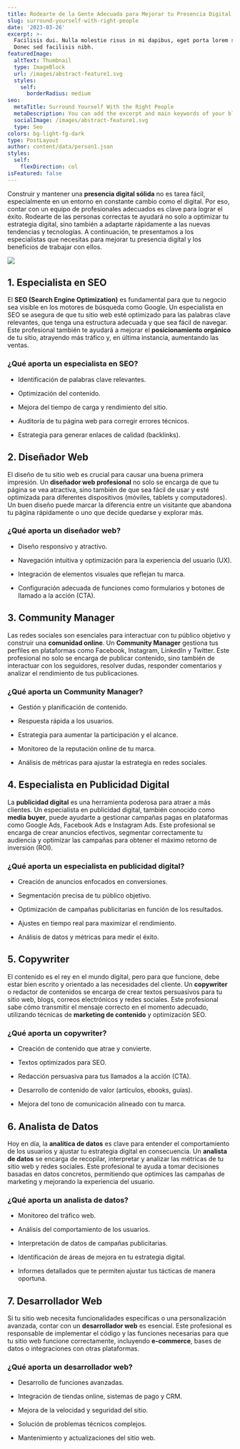 ```yaml
---
title: Rodearte de la Gente Adecuada para Mejorar tu Presencia Digital
slug: surround-yourself-with-right-people
date: '2023-03-26'
excerpt: >-
  Facilisis dui. Nulla molestie risus in mi dapibus, eget porta lorem semper.
  Donec sed facilisis nibh.
featuredImage:
  altText: Thumbnail
  type: ImageBlock
  url: /images/abstract-feature1.svg
  styles:
    self:
      borderRadius: medium
seo:
  metaTitle: Surround Yourself With the Right People
  metaDescription: You can add the excerpt and main keywords of your blog post here.
  socialImage: /images/abstract-feature1.svg
  type: Seo
colors: bg-light-fg-dark
type: PostLayout
author: content/data/person1.json
styles:
  self:
    flexDirection: col
isFeatured: false
---
```

Construir y mantener una **presencia digital sólida** no es tarea fácil, especialmente en un entorno en constante cambio como el digital. Por eso, contar con un equipo de profesionales adecuados es clave para lograr el éxito. Rodearte de las personas correctas te ayudará no solo a optimizar tu estrategia digital, sino también a adaptarte rápidamente a las nuevas tendencias y tecnologías. A continuación, te presentamos a los especialistas que necesitas para mejorar tu presencia digital y los beneficios de trabajar con ellos.

![](/images/gente-adecuada.jpg)

## 1. **Especialista en SEO**

El **SEO (Search Engine Optimization)** es fundamental para que tu negocio sea visible en los motores de búsqueda como Google. Un especialista en SEO se asegura de que tu sitio web esté optimizado para las palabras clave relevantes, que tenga una estructura adecuada y que sea fácil de navegar. Este profesional también te ayudará a mejorar el **posicionamiento orgánico** de tu sitio, atrayendo más tráfico y, en última instancia, aumentando las ventas.

### ¿Qué aporta un especialista en SEO?

*   Identificación de palabras clave relevantes.

*   Optimización del contenido.

*   Mejora del tiempo de carga y rendimiento del sitio.

*   Auditoría de tu página web para corregir errores técnicos.

*   Estrategia para generar enlaces de calidad (backlinks).

## 2. **Diseñador Web**

El diseño de tu sitio web es crucial para causar una buena primera impresión. Un **diseñador web profesional** no solo se encarga de que tu página se vea atractiva, sino también de que sea fácil de usar y esté optimizada para diferentes dispositivos (móviles, tablets y computadores). Un buen diseño puede marcar la diferencia entre un visitante que abandona tu página rápidamente o uno que decide quedarse y explorar más.

### ¿Qué aporta un diseñador web?

*   Diseño responsivo y atractivo.

*   Navegación intuitiva y optimización para la experiencia del usuario (UX).

*   Integración de elementos visuales que reflejan tu marca.

*   Configuración adecuada de funciones como formularios y botones de llamado a la acción (CTA).

## 3. **Community Manager**

Las redes sociales son esenciales para interactuar con tu público objetivo y construir una **comunidad online**. Un **Community Manager** gestiona tus perfiles en plataformas como Facebook, Instagram, LinkedIn y Twitter. Este profesional no solo se encarga de publicar contenido, sino también de interactuar con los seguidores, resolver dudas, responder comentarios y analizar el rendimiento de tus publicaciones.

### ¿Qué aporta un Community Manager?

*   Gestión y planificación de contenido.

*   Respuesta rápida a los usuarios.

*   Estrategia para aumentar la participación y el alcance.

*   Monitoreo de la reputación online de tu marca.

*   Análisis de métricas para ajustar la estrategia en redes sociales.

## 4. **Especialista en Publicidad Digital**

La **publicidad digital** es una herramienta poderosa para atraer a más clientes. Un especialista en publicidad digital, también conocido como **media buyer**, puede ayudarte a gestionar campañas pagas en plataformas como Google Ads, Facebook Ads e Instagram Ads. Este profesional se encarga de crear anuncios efectivos, segmentar correctamente tu audiencia y optimizar las campañas para obtener el máximo retorno de inversión (ROI).

### ¿Qué aporta un especialista en publicidad digital?

*   Creación de anuncios enfocados en conversiones.

*   Segmentación precisa de tu público objetivo.

*   Optimización de campañas publicitarias en función de los resultados.

*   Ajustes en tiempo real para maximizar el rendimiento.

*   Análisis de datos y métricas para medir el éxito.

## 5. **Copywriter**

El contenido es el rey en el mundo digital, pero para que funcione, debe estar bien escrito y orientado a las necesidades del cliente. Un **copywriter** o redactor de contenidos se encarga de crear textos persuasivos para tu sitio web, blogs, correos electrónicos y redes sociales. Este profesional sabe cómo transmitir el mensaje correcto en el momento adecuado, utilizando técnicas de **marketing de contenido** y optimización SEO.

### ¿Qué aporta un copywriter?

*   Creación de contenido que atrae y convierte.

*   Textos optimizados para SEO.

*   Redacción persuasiva para tus llamados a la acción (CTA).

*   Desarrollo de contenido de valor (artículos, ebooks, guías).

*   Mejora del tono de comunicación alineado con tu marca.

## 6. **Analista de Datos**

Hoy en día, la **analítica de datos** es clave para entender el comportamiento de los usuarios y ajustar tu estrategia digital en consecuencia. Un **analista de datos** se encarga de recopilar, interpretar y analizar las métricas de tu sitio web y redes sociales. Este profesional te ayuda a tomar decisiones basadas en datos concretos, permitiendo que optimices las campañas de marketing y mejorando la experiencia del usuario.

### ¿Qué aporta un analista de datos?

*   Monitoreo del tráfico web.

*   Análisis del comportamiento de los usuarios.

*   Interpretación de datos de campañas publicitarias.

*   Identificación de áreas de mejora en tu estrategia digital.

*   Informes detallados que te permiten ajustar tus tácticas de manera oportuna.

## 7. **Desarrollador Web**

Si tu sitio web necesita funcionalidades específicas o una personalización avanzada, contar con un **desarrollador web** es esencial. Este profesional es responsable de implementar el código y las funciones necesarias para que tu sitio web funcione correctamente, incluyendo **e-commerce**, bases de datos o integraciones con otras plataformas.

### ¿Qué aporta un desarrollador web?

*   Desarrollo de funciones avanzadas.

*   Integración de tiendas online, sistemas de pago y CRM.

*   Mejora de la velocidad y seguridad del sitio.

*   Solución de problemas técnicos complejos.

*   Mantenimiento y actualizaciones del sitio web.

